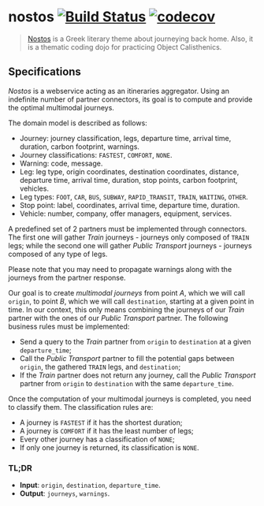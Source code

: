 # nostos [![Build Status](https://travis-ci.org/MrKloan/nostos.svg?branch=master)](https://travis-ci.org/MrKloan/nostos) [![codecov](https://codecov.io/gh/MrKloan/nostos/branch/master/graph/badge.svg)](https://codecov.io/gh/MrKloan/nostos)
> [Nostos](https://en.wikipedia.org/wiki/Nostos) is a Greek literary theme about journeying back home. Also, it is a thematic coding dojo for practicing Object Calisthenics.

## Specifications

*Nostos* is a webservice acting as an itineraries aggregator. Using an indefinite number of partner connectors, its goal 
is to compute and provide the optimal multimodal journeys. 

The domain model is described as follows:

* Journey: journey classification, legs, departure time, arrival time, duration, carbon footprint, warnings.
* Journey classifications: `FASTEST`, `COMFORT`, `NONE`.
* Warning: code, message.
* Leg: leg type, origin coordinates, destination coordinates, distance, departure time, arrival time, duration, stop points, carbon footprint, vehicles.
* Leg types: `FOOT`, `CAR`, `BUS`, `SUBWAY`, `RAPID_TRANSIT`, `TRAIN`, `WAITING`, `OTHER`.
* Stop point: label, coordinates, arrival time, departure time, duration.
* Vehicle: number, company, offer managers, equipment, services.

A predefined set of 2 partners must be implemented through connectors. The first one will gather *Train* journeys - 
journeys only composed of `TRAIN` legs; while the second one will gather *Public Transport* journeys - journeys composed
of any type of legs. 

Please note that you may need to propagate warnings along with the journeys from the partner response. 

Our goal is to create *multimodal journeys* from point *A*, which we will call `origin`, to point *B*, which we will call
`destination`, starting at a given point in time. In our context, this only means combining the journeys of our *Train* 
partner with the ones of our *Public Transport* partner. The following business rules must be implemented:

* Send a query to the *Train* partner from `origin` to `destination` at a given `departure_time`;
* Call the *Public Transport* partner to fill the potential gaps between `origin`, the gathered `TRAIN` legs, and `destination`;
* If the *Train* partner does not return any journey, call the *Public Transport* partner from `origin` to `destination` with the same `departure_time`.

Once the computation of your multimodal journeys is completed, you need to classify them. The classification rules are:

* A journey is `FASTEST` if it has the shortest duration;
* A journey is `COMFORT` if it has the least number of legs;
* Every other journey has a classification of `NONE`;
* If only one journey is returned, its classification is `NONE`.

### TL;DR

* **Input**: `origin`, `destination`, `departure_time`.
* **Output**: `journeys`, `warnings`.
